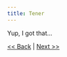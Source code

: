 ```yaml
---
title: Tener
---
```

Yup, I got that...

[<< Back](/resources/verbos-de-seth/estar)&nbsp;|&nbsp;[Next >>](/resources/verbos-de-seth/hacer)
